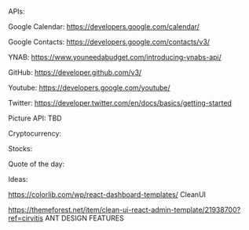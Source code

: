 


APIs:


Google Calendar: https://developers.google.com/calendar/

Google Contacts: https://developers.google.com/contacts/v3/

YNAB: https://www.youneedabudget.com/introducing-ynabs-api/

GitHub: https://developer.github.com/v3/

Youtube: https://developers.google.com/youtube/

Twitter: https://developer.twitter.com/en/docs/basics/getting-started

Picture API: TBD

Cryptocurrency:



Stocks:

Quote of the day:




Ideas: 

https://colorlib.com/wp/react-dashboard-templates/
CleanUI

https://themeforest.net/item/clean-ui-react-admin-template/21938700?ref=cirvitis
ANT DESIGN FEATURES
